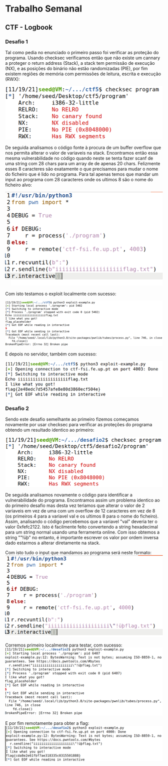 # Trabalho Semanal #


## CTF - Logbook

### Desafio 1

Tal como pedia no enunciado o primeiro passo foi verificar as proteção do programa. Usando checksec verificamos então que não existe um cannary a proteger o return address (Stack), a stack tem permissão de execução (NX), e as posições do binário não estão randomizadas (PIE), por fim existem regiões de memória com permissões de leitura, escrita e execução (RWX):

![checksec](/images/checksec.png)

De seguida analisamos o código fonte à procura de um buffer overflow que nos permita alterar o valor de variaveis na stack. Encontramos então essa mesma vulnerabilidade no código quando neste se tenta fazer scanf de uma string com 28 chars para um array de de apenas 20 chars. Felizmente esses 8 caracteres são exatamente o que precisamos para mudar o nome do ficheiro que é lido no programa. Para tal apenas temos que mandar um input ao programa com 28 caracteres onde os ultimos 8 são o nome do ficheiro alvo:

![input_buffer_overflow](/images/newcode.png)

Com isto testamos o exploit localmente com sucesso:

![run_local](/images/run_local.png)

E depois no servidor, também com sucesso:

![run_remote](/images/flag_desafio1.png)


### Desafio 2

Sendo este desafio semelhante ao primeiro fizemos começamos novamente por usar checksec para verificar as proteções do programa obtendo um resultado identico ao primeiro:

![checksec 2](/images/checksec2.png)

De seguida analisamos novamente o código para identificar a vulnerabilidade do programa. Encontramos assim um problema identico ao do primeiro desafio mas desta vez teriamos que alterar o valor de 2 variaveis em vez de uma com um overflow de 12 caracteres em vez de 8 (os primeiros 4 para a variavel val e os ultimos 8 para o nome do ficheiro). 
Assim, analisando o código percebemos que a variavel "val" deveria ter o valor 0xfefc2122. Isto é facilmente feito convertendo a string hexadecimal para um string normal usando uma ferramenta online. Com isso obtemos a string ""!üþ" no entanto, é importante escrever os valor por ordem inversa dado estarmos a alterar diretamente na stack.

Com isto tudo o input que mandamos ao programa será neste formato:
![newcode](/images/print_buffer_overflow.png)

Corremos primeiro localmente para testar, com sucesso:
![local sucess 2](/images/local_sucess_2.png)

E por fim remotamente para obter a flag:
![remote sucess](/images/remote_success_2.png)
